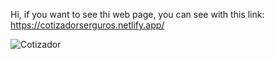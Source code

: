 Hi, if you want to see thi web page, you can see with this link: https://cotizadorserguros.netlify.app/

![Cotizador](https://user-images.githubusercontent.com/51522362/121954918-ee921580-cd24-11eb-9b61-c8a133c47322.png)
